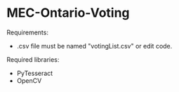 # MEC-Ontario-Voting
Requirements:
- .csv file must be named "votingList.csv" or edit code. 

Required libraries:
- PyTesseract
- OpenCV
